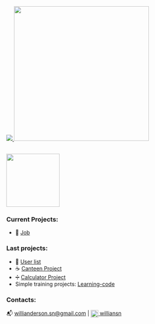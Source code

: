   
 <div align="rigth">
  <a href="https://github.com/Willian1661">
     <img src="https://github-readme-stats.vercel.app/api?username=Willian1661&count_private=true&show_icons=true&hide_border=true&theme=dracula" />    
     <img src="https://github-readme-stats.vercel.app/api/top-langs/?username=Willian1661&layout=compact&hide_border=true&theme=dracula" width="355" />
  </a>
  <p align="rigth"><br>
    <img src="https://skillicons.dev/icons?i=git,react,nodejs,javascript"  width="140"/>
  </p>

 </div>
    
### Current Projects:
- :necktie: <a href="https://github.com/shield-wall/job">Job</a>

### Last projects:
- :bust_in_silhouette: <a href="https://github.com/Willian1661/User_list/tree/master/client">User list</a> 
- :coffee: <a href="https://github.com/Willian1661/Canteen-Project">Canteen Project</a>
- :heavy_division_sign: <a href="https://github.com/Willian1661/calculate_project">Calculator Project</a>
- Simple training projects: <a href="https://github.com/Willian1661/learning-code/tree/master">Learning-code</a>

### Contacts:
:mailbox_with_mail: willianderson.sn@gmail.com | <a href="https://www.linkedin.com/in/williansn/" target="blank"><img align="center" src="https://skillicons.dev/icons?i=linkedin" title="send a message :)" alt="Linkedin" width="20"/>  williansn</a>
